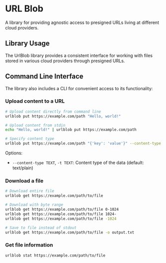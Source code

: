 # URL Blob

A library for providing agnostic access to presigned URLs living at different cloud providers.

## Library Usage

The UrlBlob library provides a consistent interface for working with files stored in various cloud providers through presigned URLs.

## Command Line Interface

The library also includes a CLI for convenient access to its functionality:

### Upload content to a URL

```bash
# Upload content directly from command line
urlblob put https://example.com/path "Hello, world!"

# Upload content from stdin
echo "Hello, world!" | urlblob put https://example.com/path

# Specify content type
urlblob put https://example.com/path "{'key': 'value'}" --content-type application/json
```

Options:
- `--content-type TEXT`, `-t TEXT`: Content type of the data (default: text/plain)

### Download a file

```bash
# Download entire file
urlblob get https://example.com/path/to/file

# Download with byte range
urlblob get https://example.com/path/to/file 0-1024
urlblob get https://example.com/path/to/file 1024-
urlblob get https://example.com/path/to/file -1024

# Save to file instead of stdout
urlblob get https://example.com/path/to/file -o output.txt
```

### Get file information

```bash
urlblob stat https://example.com/path/to/file
```
